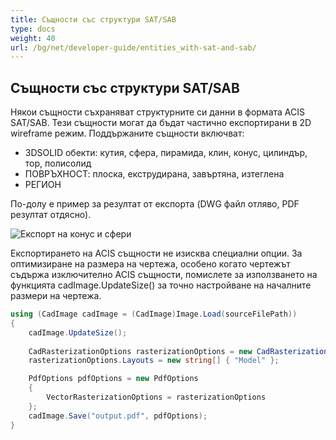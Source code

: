 ```yaml
---
title: Същности със структури SAT/SAB
type: docs
weight: 40
url: /bg/net/developer-guide/entities_with-sat-and-sab/
---
```


## **Същности със структури SAT/SAB**

Някои същности съхраняват структурните си данни в формата ACIS SAT/SAB. Тези същности могат да бъдат частично експортирани в 2D wireframe режим. Поддържаните същности включват:

* 3DSOLID обекти: кутия, сфера, пирамида, клин, конус, цилиндър, тор, полисолид
* ПОВРЪХНОСТ: плоска, екструдирана, завъртяна, изтеглена
* РЕГИОН

По-долу е пример за резултат от експорта (DWG файл отляво, PDF резултат отдясно).

![Експорт на конус и сфери](/cad/_assets/guide/coneAndSpheres.png)

Експортирането на ACIS същности не изисква специални опции. За оптимизиране на размера на чертежа, особено когато чертежът съдържа изключително ACIS същности, помислете за използването на функцията cadImage.UpdateSize() за точно настройване на началните размери на чертежа.

```csharp
using (CadImage cadImage = (CadImage)Image.Load(sourceFilePath))
{
	cadImage.UpdateSize();
	
	CadRasterizationOptions rasterizationOptions = new CadRasterizationOptions();
	rasterizationOptions.Layouts = new string[] { "Model" };

	PdfOptions pdfOptions = new PdfOptions
	{
		VectorRasterizationOptions = rasterizationOptions
	};
	cadImage.Save("output.pdf", pdfOptions);
}
```
